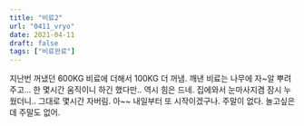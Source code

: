 ```yaml
---
title: "비료2"
url: "0411_vryo"
date: 2021-04-11
draft: false
tags: ["비료완료"]
---
```

지난번 꺼냈던 600KG 비료에 더해서 100KG 더 꺼냄. 깨낸 비료는 나무에 자~알 뿌려주고... 한 몇시간 움직이니 하긴 했다만.. 역시 힘은 드네. 집에와서 눈마사지겸 잠시 누웠더니.. 그대로 몇시간 자버림. 아~~ 내일부터 또 시작이겠구나. 주말이 없다. 놀고싶은데 주말도 없어.
